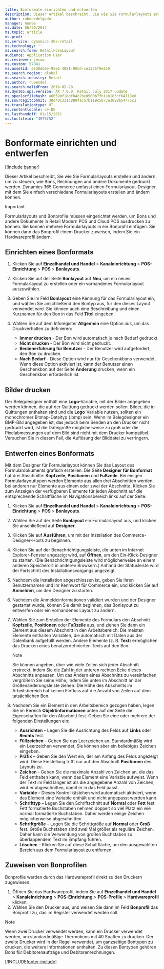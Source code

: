 ```yaml
---
title: Bonformate einrichten und entwerfen
description: Dieser Artikel beschreibt, Sie wie Sie Formularlayouts erstellen und ändern, um zu steuern, wie Bons, Rechnungen und andere Dokumente gedruckt werden. Dynamics 365 Commerce umfasst einen Formularlayout-Designer, mit dem Sie einfach verschiedene Formularlayouts erstellen und ändern können.
author: rubencdelgado
manager: AnnBe
ms.date: 06/20/2017
ms.topic: article
ms.prod: ''
ms.service: dynamics-365-retail
ms.technology: ''
ms.search.form: RetailFormLayout
audience: Application User
ms.reviewer: josaw
ms.custom: 57841
ms.assetid: e530dd8e-95e2-4021-90bd-ce1235f9e250
ms.search.region: global
ms.search.industry: Retail
ms.author: rubendel
ms.search.validFrom: 2016-02-28
ms.dyn365.ops.version: AX 7.0.0, Retail July 2017 update
ms.openlocfilehash: a66590f18df04d2be0500b7fb1ab183cf64718e8
ms.sourcegitcommit: 38d40c331c8894acb7b119c5073e3088b54776c1
ms.translationtype: HT
ms.contentlocale: de-DE
ms.lasthandoff: 01/15/2021
ms.locfileid: "4979752"
---
```

# <a name="set-up-and-design-receipt-formats"></a>Bonformate einrichten und entwerfen

[!include [banner](includes/banner.md)]

Dieser Artikel beschreibt, Sie wie Sie Formularlayouts erstellen und ändern, um zu steuern, wie Bons, Rechnungen und andere Dokumente gedruckt werden. Dynamics 365 Commerce umfasst einen Formularlayout-Designer, mit dem Sie einfach verschiedene Formularlayouts erstellen und ändern können.

> [!IMPORTANT]
> Formularlayouts und Bonprofile müssen eingerichtet werden, um Bons und andere Dokumente in Retail Modern POS und Cloud POS ausdrucken zu können. Sie können mehrere Formularlayouts in ein Bonprofil einfügen. Sie können dann das Bonprofil einem Drucker zuweisen, indem Sie ein Hardwareprofil ändern.

## <a name="set-up-a-receipt-format"></a>Einrichten eines Bonformats

1. Klicken Sie auf **Einzelhandel und Handel** &gt; **Kanaleinrichtung** &gt; **POS-Einrichtung** &gt; **POS** &gt; **Bonlayouts**.
2. Klicken Sie auf der Seite **Bonlayout** auf **Neu**, um ein neues Formularlayout zu erstellen oder ein vorhandenes Formularlayout auszuwählen.
3. Geben Sie im Feld **Bonlayout** eine Kennung für das Formularlayout ein, und wählen Sie anschließend den Bontyp aus, für den dieses Layout verwendet wird. Sie können auch eine Beschreibung und einen Kurznamen für den Bon in das Feld **Titel** eingeben.
4. Wählen Sie auf dem Inforegister **Allgemein** eine Option aus, um das Druckverhalten zu definieren:

    - **Immer drucken** - Der Bon wird automatisch je nach Bedarf gedruckt.
    - **Nicht drucken** - Der Bon wird nicht gedruckt.
    - **Bedienerführung für Benutzer** - Der Benutzer wird aufgefordert, den Bon zu drucken.
    - **Nach Bedarf** - Diese Option wird nur für Geschenkbons verwendet. Wenn diese Option aktiviert ist, kann der Benutzer einen Geschenkbon auf der Seite **Änderung** drucken, wenn ein Geschenkbon erforderlich ist.

## <a name="print-images"></a>Bilder drucken

Der Belegdesigner enthält eine **Logo**-Variable, mit der Bilder angegeben werden können, die auf der Quittung gedruckt werden sollen. Bilder, die in Quittungen enthalten sind und die **Logo**-Variable nutzen, sollten ein monochromer Bitmap-Dateityp (.bmp) sein. Wenn im Belegdesigner ein BMP-Bild angegeben ist, das jedoch beim Senden an den Drucker nicht gedruckt wird, ist die Dateigröße möglicherweise zu groß oder die Pixelabmessungen auf dem Bild sind nicht mit dem Drucker kompatibel. Versuchen Sie in diesem Fall, die Auflösung der Bilddatei zu verringern.   

## <a name="design-a-receipt-format"></a>Entwerfen eines Bonformats

Mit dem Designer für Formularlayout können Sie das Layout des Formulardokuments grafisch erstellen. Die Seite **Designer für Bonformat** hat drei Abschnitte: **Kopfzeile**, **Positionen** und **Fußzeile**. Bei einigen Formularlayouttypen werden Elemente aus allen drei Abschnitten werden, bei anderen nur Elemente aus einem oder zwei der Abschnitte. Klicken Sie zum Anzeigen der verfügbaren Elemente für jeden Abschnitt auf die entsprechende Schaltfläche im Navigationsbereich links auf der Seite.

1. Klicken Sie auf **Einzelhandel und Handel** &gt; **Kanaleinrichtung** &gt; **POS-Einrichtung** &gt; **POS** &gt; **Bonlayouts**.
2. Wählen Sie auf der Seite **Bonlayout** ein Formularlayout aus, und klicken Sie anschließend auf **Designer**.
3. Klicken Sie auf **Ausführen**, um mit der Installation des Commerce-Designer-Hosts zu beginnen.
4. Klicken Sie auf der Benachrichtigungsleiste, die unten im Internet Explorer-Fenster angezeigt wird, auf **Öffnen**, um den Ein-Klick-Designer zu starten. (Die Benachrichtigungsleiste wird möglicherweise an einem anderen Speicherort in anderen Browsern.) Anhand der Statusleiste wird der Fortschritt des Installationsvorgangs angezeigt.
5. Nachdem die Installation abgeschlossen ist, geben Sie Ihren Benutzernamen und Ihr Kennwort für Commerce ein, und klicken Sie auf **Anmelden**, um den Designer zu starten.
6. Nachdem die Anmeldeinformationen validiert wurden und der Designer gestartet wurde, können Sie damit beginnen, das Bonlayout zu entwerfen oder ein vorhandenes Layout zu ändern.
7. Wählen Sie zum Erstellen der Elemente des Formulars den Abschnitt **Kopfzeile**, **Positionen** oder **Fußzeile** aus, und ziehen Sie dann ein Element aus diesem Abschnitt in den Arbeitsbereich. Die meisten Elemente enthalten Variablen, die automatisch mit Daten aus der Datenbank aufgefüllt werden. Andere Elemente (z. B. **Text**) ermöglichen das Drucken eines benutzerdefinierten Texts auf den Bon.

    > [!NOTE]
    > Sie können angeben, über wie viele Zeilen sich jeder Abschnitt erstreckt, indem Sie die Zahl in der unteren rechten Ecke dieses Abschnitts anpassen. Um das Ändern eines Abschnitts zu vereinfachen, vergrößern Sie seine Höhe, indem Sie unten im Abschnitt an der Größenänderungsleiste ziehen. Die Höhe des Abschnitts im Arbeitsbereich hat keinen Einfluss auf die Anzahl von Zeilen auf dem tatsächlichen Bon.

8. Nachdem Sie ein Element in den Arbeitsbereich gezogen haben, legen Sie im Bereich **Objektinformationen** unten auf der Seite die Eigenschaften für den Abschnitt fest. Geben Sie eine oder mehrere der folgenden Einstellungen ein:

    - **Ausrichten** – Legen Sie die Ausrichtung des Felds auf **Links** oder **Rechts** fest.
    - **Füllzeichen** – Geben Sie das Leerzeichen an. Standardmäßig wird ein Leerzeichen verwendet, Sie können aber ein beliebiges Zeichen eingeben.
    - **Präfix** – Geben Sie den Wert ein, der am Anfang des Felds angezeigt wird. Diese Einstellung trifft nur auf den Abschnitt **Positionen** des Layouts zu.
    - **Zeichen** - Geben Sie die maximale Anzahl von Zeichen an, die das Feld enthalten kann, wenn das Element eine Variable aufweist. Wenn der Text im Feld länger ist als die angegebene Anzahl von Zeichen, wird er abgeschnitten, damit er in das Feld passt.
    - **Variable** – Dieses Kontrollkästchen wird automatisch aktiviert, wenn das Element eine Variable enthält und nicht angepasst werden kann.
    - **Schrifttyp** – Legen Sie den Schriftschnitt auf **Normal** oder **Fett** fest. Fett formatierte Buchstaben nehmen doppelt so viel Platz ein wie normal formatierte Buchstaben. Daher werden einige Zeichen möglicherweise abgeschnitten.
    - **Schriftgröße** – Legen Sie die Schrittgröße auf **Normal** oder **Groß** fest. Große Buchstaben sind zwei Mal größer als reguläre Zeichen. Daher kann die Verwendung von großen Buchstaben zu überlappendem Text im Empfang führen.
    - **Löschen** – Klicken Sie auf diese Schaltfläche, um den ausgewählten Bereich aus dem Formularlayout zu entfernen.

## <a name="assign-receipt-profiles"></a>Zuweisen von Bonprofilen

Bonprofile werden durch das Hardwareprofil direkt zu den Druckern zugewiesen.

1. Öffnen Sie das Hardwareprofil, indem Sie auf **Einzelhandel und Handel** &gt; **Kanaleinrichtung** &gt; **POS-Einrichtung** &gt; **POS-Profile** &gt; **Hardwareprofil** klicken.
2. Wählen Sie den Drucker aus, und weisen Sie dann im Feld **Bonprofil** das Bonprofil zu, das im Register verwendet werden soll.

> [!NOTE]
> Wenn zwei Drucker verwendet werden, kann ein Drucker verwendet werden, um standardmäßige Thermobons mit 40 Spalten zu drucken. Der zweite Drucker wird in der Regel verwendet, um ganzseitige Bontypen zu drucken, die weitere Informationen enthalten. Zu diesen Bontypen gehören Bons für Debitorenaufträge und Debitorenrechnungen.


[!INCLUDE[footer-include](../includes/footer-banner.md)]